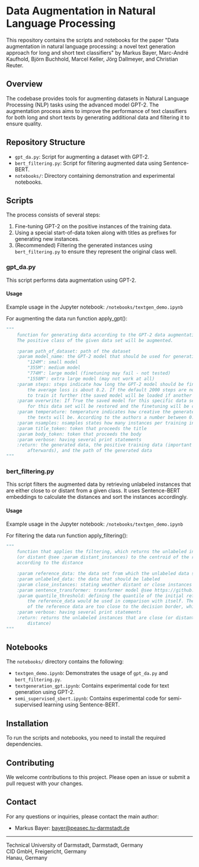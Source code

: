 # Data Augmentation in Natural Language Processing

This repository contains the scripts and notebooks for the paper "Data augmentation in natural language processing: a novel text generation approach for long and short text classifiers" by Markus Bayer, Marc-André Kaufhold, Björn Buchhold, Marcel Keller, Jörg Dallmeyer, and Christian Reuter.

## Overview

The codebase provides tools for augmenting datasets in Natural Language Processing (NLP) tasks using the advanced model GPT-2. The augmentation process aims to improve the performance of text classifiers for both long and short texts by generating additional data and filtering it to ensure quality.

## Repository Structure

- `gpt_da.py`: Script for augmenting a dataset with GPT-2.
- `bert_filtering.py`: Script for filtering augmented data using Sentence-BERT.
- `notebooks/`: Directory containing demonstration and experimental notebooks.

## Scripts

The process consists of several steps:

1. Fine-tuning GPT-2 on the positive instances of the training data.
2. Using a special start-of-data token along with titles as prefixes for generating new instances.
3. (Recommended) Filtering the generated instances using `bert_filtering.py` to ensure they represent the original class well.

### gpt_da.py

This script performs data augmentation using GPT-2. 

#### Usage

Example usage in the Jupyter notebook: `/notebooks/textgen_demo.ipynb`

For augmenting the data run function apply_gpt():

```python
"""
    function for generating data according to the GPT-2 data augmentation process (see description of the whole script).
    The positive class of the given data set will be augmented.

    :param path_of_dataset: path of the dataset
    :param model_name: the GPT-2 model that should be used for generation.
        "124M": small model
        "355M": medium model
        "774M": large model (finetuning may fail - not tested)
        "1558M": extra large model (may not work at all)
    :param steps: steps indicate how long the GPT-2 model should be finetuned. It is advisable to run the model till
        the average loss is about 0.2. If the default 2000 steps are note sufficient you can run this function again
        to train it further (the saved model will be loaded if another call is performed, when :param overwrite is False
    :param overwrite: If True the saved model for this specific data set will be discarded. Otherwise the old model
        for this data set will be restored and the finetuning will be continued
    :param temperature: temperature indicates how creative the generated text should be. The higher the more creative
        the texts will be. According to the authors a number between 0.7 and 1.0 should work  well
    :param nsamples: nsamples states how many instances per training instance should be generated
    :param title_token: token that proceeds the title
    :param body_token: token that proceeds the body
    :param verbose: having several print statements
    :return: the generated data, the positive training data (important for the bert filtering that should be called
        afterwards), and the path of the generated data
"""
```


### bert_filtering.py

This script filters the augmented data by retrieving unlabeled instances that are either close to or distant from a given class. It uses Sentence-BERT embeddings to calculate the distances and sort the instances accordingly.

#### Usage

Example usage in the Jupyter notebook: `/notebooks/textgen_demo.ipynb`

For filtering the data run function apply_filtering():

```python
"""
    function that applies the filtering, which returns the unlabeled instances (from unlabeled_data) that are close
    (or distant @see :param distant_instances) to the centroid of the reference_data. The instances are sorted
    according to the distance

    :param reference_data: the data set from which the unlabeled data should be compared
    :param unlabeled_data: the data that should be labeled
    :param close_instances: stating weather distant or close instances should be filtered
    :param sentence_transformer: transformer model @see https://github.com/UKPLab/sentence-transformers for more models
    :param quantile_threshold: defining the quantile of the initial reference data that should be removed if
        the reference_data would be used in comparison with itself. The interpretation behind this is that some examples
        of the reference data are too close to the decision border, which should not define the distance threshold
    :param verbose: having several print statements
    :return: returns the unlabeled instances that are close (or distant) to the reference_data (sorted by their
        distance)
"""
```

## Notebooks

The `notebooks/` directory contains the following:

- `textgen_demo.ipynb`: Demonstrates the usage of `gpt_da.py` and `bert_filtering.py`.
- `textgeneration_gpt.ipynb`: Contains experimental code for text generation using GPT-2.
- `semi_supervised_sbert.ipynb`: Contains experimental code for semi-supervised learning using Sentence-BERT.

## Installation

To run the scripts and notebooks, you need to install the required dependencies.

## Contributing

We welcome contributions to this project. Please open an issue or submit a pull request with your changes.

## Contact

For any questions or inquiries, please contact the main author:

- Markus Bayer: [bayer@peasec.tu-darmstadt.de](mailto:bayer@peasec.tu-darmstadt.de)

---

Technical University of Darmstadt, Darmstadt, Germany  
CID GmbH, Freigericht, Germany  
Hanau, Germany
